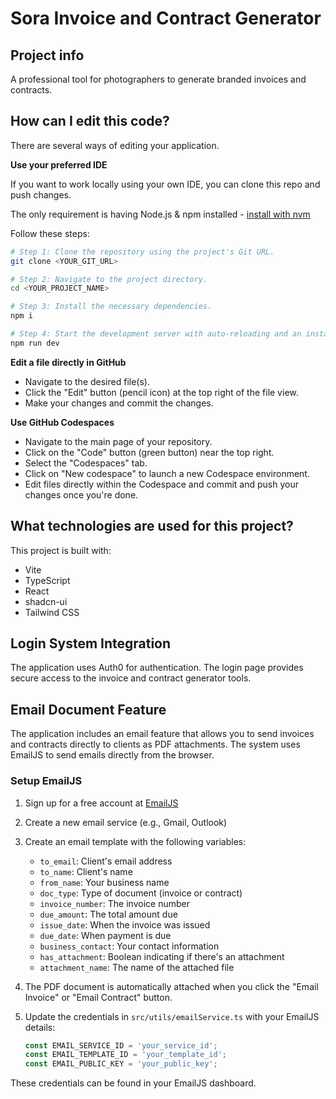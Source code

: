 # Sora Invoice and Contract Generator

## Project info

A professional tool for photographers to generate branded invoices and contracts.

## How can I edit this code?

There are several ways of editing your application.

**Use your preferred IDE**

If you want to work locally using your own IDE, you can clone this repo and push changes.

The only requirement is having Node.js & npm installed - [install with nvm](https://github.com/nvm-sh/nvm#installing-and-updating)

Follow these steps:

```sh
# Step 1: Clone the repository using the project's Git URL.
git clone <YOUR_GIT_URL>

# Step 2: Navigate to the project directory.
cd <YOUR_PROJECT_NAME>

# Step 3: Install the necessary dependencies.
npm i

# Step 4: Start the development server with auto-reloading and an instant preview.
npm run dev
```

**Edit a file directly in GitHub**

- Navigate to the desired file(s).
- Click the "Edit" button (pencil icon) at the top right of the file view.
- Make your changes and commit the changes.

**Use GitHub Codespaces**

- Navigate to the main page of your repository.
- Click on the "Code" button (green button) near the top right.
- Select the "Codespaces" tab.
- Click on "New codespace" to launch a new Codespace environment.
- Edit files directly within the Codespace and commit and push your changes once you're done.

## What technologies are used for this project?

This project is built with:

- Vite
- TypeScript
- React
- shadcn-ui
- Tailwind CSS

## Login System Integration

The application uses Auth0 for authentication. The login page provides secure access to the invoice and contract generator tools.

## Email Document Feature

The application includes an email feature that allows you to send invoices and contracts directly to clients as PDF attachments. The system uses EmailJS to send emails directly from the browser.

### Setup EmailJS

1. Sign up for a free account at [EmailJS](https://www.emailjs.com/)
2. Create a new email service (e.g., Gmail, Outlook)
3. Create an email template with the following variables:
   - `to_email`: Client's email address
   - `to_name`: Client's name
   - `from_name`: Your business name
   - `doc_type`: Type of document (invoice or contract)
   - `invoice_number`: The invoice number
   - `due_amount`: The total amount due
   - `issue_date`: When the invoice was issued
   - `due_date`: When payment is due
   - `business_contact`: Your contact information
   - `has_attachment`: Boolean indicating if there's an attachment
   - `attachment_name`: The name of the attached file

4. The PDF document is automatically attached when you click the "Email Invoice" or "Email Contract" button.

5. Update the credentials in `src/utils/emailService.ts` with your EmailJS details:
   ```typescript
   const EMAIL_SERVICE_ID = 'your_service_id';
   const EMAIL_TEMPLATE_ID = 'your_template_id';
   const EMAIL_PUBLIC_KEY = 'your_public_key';
   ```

These credentials can be found in your EmailJS dashboard.